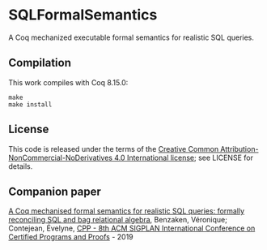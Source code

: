# SQLFormalSemantics

A Coq mechanized executable formal semantics for realistic SQL queries.


## Compilation
This work compiles with Coq 8.15.0:
```
make
make install
```


## License

This code is released under the terms of the [Creative Common
Attribution-NonCommercial-NoDerivatives 4.0 International
license](https://creativecommons.org/licenses/by-nc-nd/4.0/legalcode);
see LICENSE for details.


## Companion paper
[A Coq mechanised formal semantics for realistic SQL queries: formally reconciling SQL and bag relational algebra](https://hal.archives-ouvertes.fr/hal-01955433), Benzaken, Véronique; Contejean, Évelyne, [CPP - 8th ACM SIGPLAN International Conference on Certified Programs and Proofs](https://popl19.sigplan.org/track/cpp-2019) - 2019
